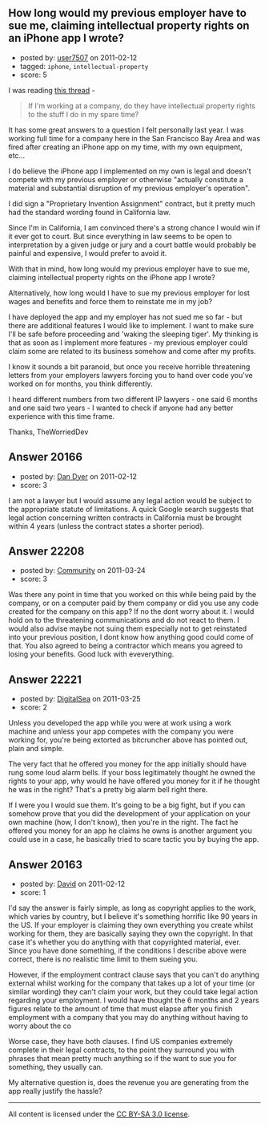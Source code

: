 ## How long would my previous employer have to sue me, claiming intellectual property rights on an iPhone app I wrote?

- posted by: [user7507](https://stackexchange.com/users/-1/7507-user7507) on 2011-02-12
- tagged: `iphone`, `intellectual-property`
- score: 5

I was reading [this thread][1] -

> If I'm working at a company, do they
> have intellectual property rights to
> the stuff I do in my spare time?

It has some great answers to a question I felt personally last year.  I was working full time for a company here in the San Francisco Bay Area and was fired after creating an iPhone app on my time, with my own equipment, etc...

I do believe the iPhone app I implemented on my own is legal and doesn't compete with my previous employer or otherwise "actually constitute a material and substantial disruption of my previous employer's operation".

I did sign a "Proprietary Invention Assignment" contract, but it pretty much had the standard wording found in California law.

Since I'm in California, I am convinced there's a strong chance I would win if it ever got to court.  But since everything in law seems to be open to interpretation by a given judge or jury and a court battle would probably be painful and expensive, I would prefer to avoid it.

With that in mind, how long would my previous employer have to sue me, claiming intellectual property rights on the iPhone app I wrote?

Alternatively, how long would I have to sue my previous employer for lost wages and benefits and force them to reinstate me in my job?

I have deployed the app and my employer has not sued me so far - but there are additional features I would like to implement.  I want to make sure I'll be safe before proceeding and 'waking the sleeping tiger'.  My thinking is that as soon as I implement more features - my previous employer could claim some are related to its business somehow and come after my profits.  

I know it sounds a bit paranoid, but once you receive horrible threatening letters from your employers lawyers forcing you to hand over code you've worked on for months, you think differently.

I heard different numbers from two different IP lawyers - one said 6 months and one said two years - I wanted to check if anyone had any better experience with this time frame.

Thanks,
TheWorriedDev


  [1]: http://answers.onstartups.com/questions/19422/if-im-working-at-a-company-do-they-have-intellectual-property-rights-to-the-stu 


## Answer 20166

- posted by: [Dan Dyer](https://stackexchange.com/users/-1/4221-dan-dyer) on 2011-02-12
- score: 3

I am not a lawyer but I would assume any legal action would be subject to the appropriate statute of limitations.  A quick Google search suggests that legal action concerning written contracts in California must be brought within 4 years (unless the contract states a shorter period).


## Answer 22208

- posted by: [Community](https://stackexchange.com/users/-1/-1-community) on 2011-03-24
- score: 3

Was there any point in time that you worked on this while being paid by the company, or on a computer paid by them company or did you use any code created for the company on this app?   If no the dont worry about it.  I would hold on to the threatening communications and do not react to them.  I would also advise maybe not suing them especially not to get reinstated into your previous position, I dont know how anything good could come of that.  You also agreed to being a contractor which means you agreed to losing your benefits.  Good luck with eveverything.


## Answer 22221

- posted by: [DigitalSea](https://stackexchange.com/users/-1/7816-digitalsea) on 2011-03-25
- score: 2

Unless you developed the app while you were at work using a work machine and unless your app competes with the company you were working for, you're being extorted as bitcruncher above has pointed out, plain and simple.

The very fact that he offered you money for the app initially should have rung some loud alarm bells. If your boss legitimately thought he owned the rights to your app, why would he have offered you money for it if he thought he was in the right? That's a pretty big alarm bell right there.

If I were you I would sue them. It's going to be a big fight, but if you can somehow prove that you did the development of your application on your own machine (how, I don't know), then you're in the right. The fact he offered you money for an app he claims he owns is another argument you could use in a case, he basically tried to scare tactic you by buying the app.


## Answer 20163

- posted by: [David](https://stackexchange.com/users/-1/5460-david) on 2011-02-12
- score: 1

I'd say the answer is fairly simple, as long as copyright applies to the work, which varies by country, but I believe it's something horrific like 90 years in the US. If your employer is claiming they own everything you create whilst working for them, they are basically saying they own the copyright. In that case it's whether you do anything with that copyrighted material, ever. Since you have done something, if the conditions I describe above were correct, there is no realistic time limit to them sueing you.

However, if the employment contract clause says that you can't do anything external whilst working for the company that takes up a lot of your time (or similar wording) they can't claim your work, but they could take legal action regarding your employment. I would have thought the 6 months and 2 years figures relate to the amount of time that must elapse after you finish employment with a company that you may do anything without having to worry about the co

Worse case, they have both clauses. I find US companies extremely complete in their legal contracts, to the point they surround you with phrases that mean pretty much anything so if the want to sue you for something, they usually can.

My alternative question is, does the revenue you are generating from the app really justify the hassle? 



---

All content is licensed under the [CC BY-SA 3.0 license](https://creativecommons.org/licenses/by-sa/3.0/).

